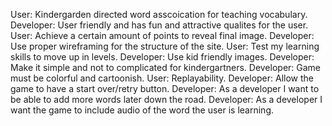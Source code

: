 User: Kindergarden directed word asscoication for teaching vocabulary.
Developer: User friendly and has fun and attractive qualites for the user.
User: Achieve a certain amount of points to reveal final image.
Developer: Use proper wireframing for the structure of the site.
User: Test my learning skills to move up in levels.
Developer: Use kid friendly images.
Developer: Make it simple and not to complicated for kindergartners.
Developer: Game must be colorful and cartoonish.
User: Replayability.
Developer: Allow the game to have a start over/retry button.
Developer: As a developer I want to be able to add more words later down the road.
Developer: As a developer I want the game to include audio of the word the user is learning.